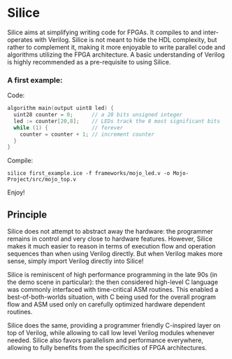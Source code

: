# Silice

Silice aims at simplifying writing code for FPGAs. It compiles to and inter-operates with Verilog. Silice is not meant to hide the HDL complexity, but rather to complement it, making it more enjoyable to write parallel code and algorithms utilizing the FPGA architecture. A basic understanding of Verilog is highly recommended as a pre-requisite to using Silice.

### A first example:

Code:
```c
algorithm main(output uint8 led) {   
  uint28 counter = 0;      // a 28 bits unsigned integer
  led := counter[20,8];    // LEDs track the 8 most significant bits  
  while (1) {              // forever
    counter = counter + 1; // increment counter
  }  
}
```

Compile:
```
silice first_example.ice -f frameworks/mojo_led.v -o Mojo-Project/src/mojo_top.v
```

Enjoy!


## Principle

Silice does not attempt to abstract away the hardware: the programmer remains in control and very close to hardware features. However, Silice makes it much easier to reason in terms of execution flow and operation sequences than when using Verilog directly. But when Verilog makes more sense, simply import Verilog directly into Silice!

Silice is reminiscent of high performance programming in the late 90s (in the demo scene in particular): the then considered high-level C language was commonly interfaced with time-critical ASM routines. This enabled a best-of-both-worlds situation, with C being used for the overall program flow and ASM used only on carefully optimized hardware dependent routines.

Silice does the same, providing a programmer friendly C-inspired layer on top of Verilog, while allowing to call low level Verilog modules whenever needed. Silice also favors parallelism and performance everywhere, allowing to fully benefits from the specificities of FPGA architectures.

